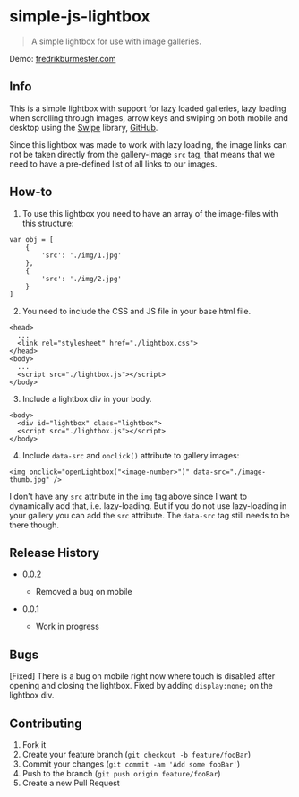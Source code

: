 # simple-js-lightbox

> A simple lightbox for use with image galleries. 

Demo: [fredrikburmester.com](https://fredrikburmester.com)

## Info

This is a simple lightbox with support for lazy loaded galleries, lazy loading when scrolling through images, arrow keys and swiping on both mobile and desktop using the [Swipe](https://swipe.js.org/) library, [GitHub](https://github.com/lyfeyaj/swipe). 

Since this lightbox was made to work with lazy loading, the image links can not be taken directly from the gallery-image `src` tag, that means that we need to have a pre-defined list of all links to our images.

## How-to

1. To use this lightbox you need to have an array of the image-files with this structure:

```
var obj = [
    {
        'src': './img/1.jpg'
    },
    {
        'src': './img/2.jpg'
    }
]
```

2. You need to include the CSS and JS file in your base html file. 
```
<head>
  ...
  <link rel="stylesheet" href="./lightbox.css">
</head>
<body>
  ...
  <script src="./lightbox.js"></script>
</body>
```

3. Include a lightbox div in your body.
```
<body>
  <div id="lightbox" class="lightbox">
  <script src="./lightbox.js"></script>
</body>
```

4. Include `data-src` and `onclick()` attribute to gallery images: 
```
<img onclick="openLightbox("<image-number>")" data-src="./image-thumb.jpg" />
```

I don't have any `src` attribute in the `img` tag above since I want to dynamically add that, i.e. lazy-loading. But if you do not use lazy-loading in your gallery you can add the `src` attribute. The `data-src` tag still needs to be there though. 

## Release History

* 0.0.2
    * Removed a bug on mobile

* 0.0.1
    * Work in progress
    
## Bugs

[Fixed] There is a bug on mobile right now where touch is disabled after opening and closing the lightbox. Fixed by adding `display:none;` on the lightbox div. 

## Contributing

1. Fork it
2. Create your feature branch (`git checkout -b feature/fooBar`)
3. Commit your changes (`git commit -am 'Add some fooBar'`)
4. Push to the branch (`git push origin feature/fooBar`)
5. Create a new Pull Request
